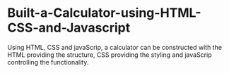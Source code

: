 # Built-a-Calculator-using-HTML-CSS-and-Javascript
 Using HTML, CSS and javaScrip, a calculator can be constructed with the HTML providing the structure, CSS providing the styling and javaScrip controlling the functionality.
